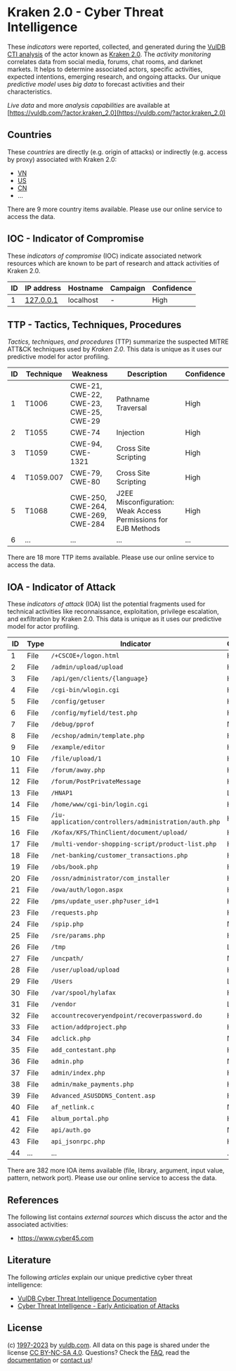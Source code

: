 # Kraken 2.0 - Cyber Threat Intelligence

These _indicators_ were reported, collected, and generated during the [VulDB CTI analysis](https://vuldb.com/?kb.cti) of the actor known as [Kraken 2.0](https://vuldb.com/?actor.kraken_2.0). The _activity monitoring_ correlates data from social media, forums, chat rooms, and darknet markets. It helps to determine associated actors, specific activities, expected intentions, emerging research, and ongoing attacks. Our unique _predictive model_ uses _big data_ to forecast activities and their characteristics.

_Live data_ and more _analysis capabilities_ are available at [https://vuldb.com/?actor.kraken_2.0](https://vuldb.com/?actor.kraken_2.0)

## Countries

These _countries_ are directly (e.g. origin of attacks) or indirectly (e.g. access by proxy) associated with Kraken 2.0:

* [VN](https://vuldb.com/?country.vn)
* [US](https://vuldb.com/?country.us)
* [CN](https://vuldb.com/?country.cn)
* ...

There are 9 more country items available. Please use our online service to access the data.

## IOC - Indicator of Compromise

These _indicators of compromise_ (IOC) indicate associated network resources which are known to be part of research and attack activities of Kraken 2.0.

ID | IP address | Hostname | Campaign | Confidence
-- | ---------- | -------- | -------- | ----------
1 | [127.0.0.1](https://vuldb.com/?ip.127.0.0.1) | localhost | - | High

## TTP - Tactics, Techniques, Procedures

_Tactics, techniques, and procedures_ (TTP) summarize the suspected MITRE ATT&CK techniques used by _Kraken 2.0_. This data is unique as it uses our predictive model for actor profiling.

ID | Technique | Weakness | Description | Confidence
-- | --------- | -------- | ----------- | ----------
1 | T1006 | CWE-21, CWE-22, CWE-23, CWE-25, CWE-29 | Pathname Traversal | High
2 | T1055 | CWE-74 | Injection | High
3 | T1059 | CWE-94, CWE-1321 | Cross Site Scripting | High
4 | T1059.007 | CWE-79, CWE-80 | Cross Site Scripting | High
5 | T1068 | CWE-250, CWE-264, CWE-269, CWE-284 | J2EE Misconfiguration: Weak Access Permissions for EJB Methods | High
6 | ... | ... | ... | ...

There are 18 more TTP items available. Please use our online service to access the data.

## IOA - Indicator of Attack

These _indicators of attack_ (IOA) list the potential fragments used for technical activities like reconnaissance, exploitation, privilege escalation, and exfiltration by Kraken 2.0. This data is unique as it uses our predictive model for actor profiling.

ID | Type | Indicator | Confidence
-- | ---- | --------- | ----------
1 | File | `/+CSCOE+/logon.html` | High
2 | File | `/admin/upload/upload` | High
3 | File | `/api/gen/clients/{language}` | High
4 | File | `/cgi-bin/wlogin.cgi` | High
5 | File | `/config/getuser` | High
6 | File | `/config/myfield/test.php` | High
7 | File | `/debug/pprof` | Medium
8 | File | `/ecshop/admin/template.php` | High
9 | File | `/example/editor` | High
10 | File | `/file/upload/1` | High
11 | File | `/forum/away.php` | High
12 | File | `/forum/PostPrivateMessage` | High
13 | File | `/HNAP1` | Low
14 | File | `/home/www/cgi-bin/login.cgi` | High
15 | File | `/iu-application/controllers/administration/auth.php` | High
16 | File | `/Kofax/KFS/ThinClient/document/upload/` | High
17 | File | `/multi-vendor-shopping-script/product-list.php` | High
18 | File | `/net-banking/customer_transactions.php` | High
19 | File | `/obs/book.php` | High
20 | File | `/ossn/administrator/com_installer` | High
21 | File | `/owa/auth/logon.aspx` | High
22 | File | `/pms/update_user.php?user_id=1` | High
23 | File | `/requests.php` | High
24 | File | `/spip.php` | Medium
25 | File | `/sre/params.php` | High
26 | File | `/tmp` | Low
27 | File | `/uncpath/` | Medium
28 | File | `/user/upload/upload` | High
29 | File | `/Users` | Low
30 | File | `/var/spool/hylafax` | High
31 | File | `/vendor` | Low
32 | File | `accountrecoveryendpoint/recoverpassword.do` | High
33 | File | `action/addproject.php` | High
34 | File | `adclick.php` | Medium
35 | File | `add_contestant.php` | High
36 | File | `admin.php` | Medium
37 | File | `admin/index.php` | High
38 | File | `admin/make_payments.php` | High
39 | File | `Advanced_ASUSDDNS_Content.asp` | High
40 | File | `af_netlink.c` | Medium
41 | File | `album_portal.php` | High
42 | File | `api/auth.go` | Medium
43 | File | `api_jsonrpc.php` | High
44 | ... | ... | ...

There are 382 more IOA items available (file, library, argument, input value, pattern, network port). Please use our online service to access the data.

## References

The following list contains _external sources_ which discuss the actor and the associated activities:

* https://www.cyber45.com

## Literature

The following _articles_ explain our unique predictive cyber threat intelligence:

* [VulDB Cyber Threat Intelligence Documentation](https://vuldb.com/?kb.cti)
* [Cyber Threat Intelligence - Early Anticipation of Attacks](https://www.scip.ch/en/?labs.20201022)

## License

(c) [1997-2023](https://vuldb.com/?kb.changelog) by [vuldb.com](https://vuldb.com/?kb.about). All data on this page is shared under the license [CC BY-NC-SA 4.0](https://creativecommons.org/licenses/by-nc-sa/4.0/). Questions? Check the [FAQ](https://vuldb.com/?kb.faq), read the [documentation](https://vuldb.com/?kb) or [contact us](https://vuldb.com/?contact)!
